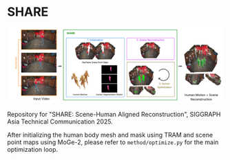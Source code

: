 # SHARE

![SHARE Architecture](architecture.png)

Repository for "SHARE: Scene-Human Aligned Reconstruction", SIGGRAPH Asia Technical Communication 2025.

After initializing the human body mesh and mask using TRAM and scene point maps using MoGe-2, please refer to `method/optimize.py` for the main optimization loop.

